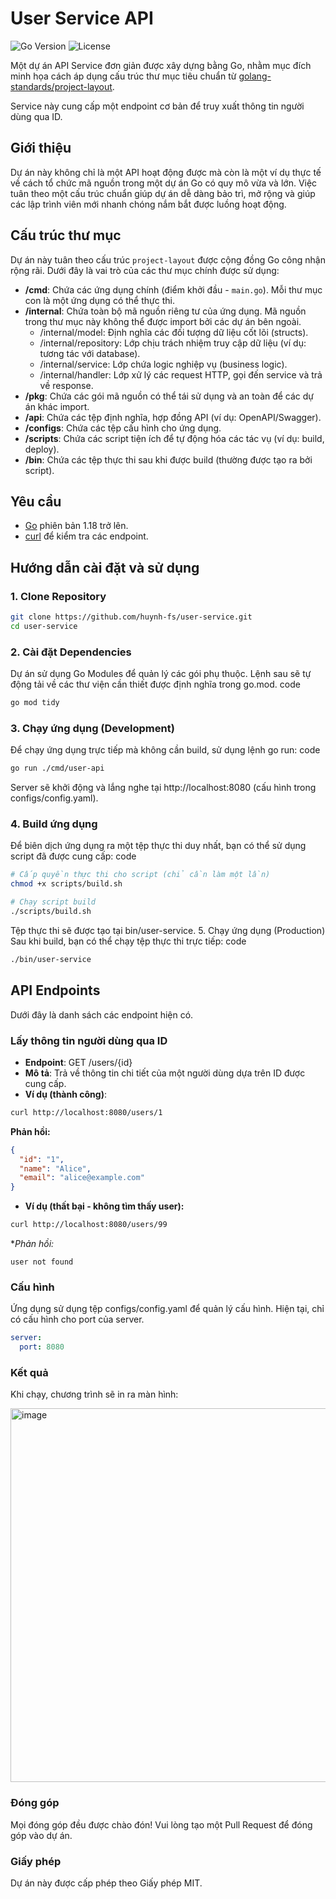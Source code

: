 # User Service API

![Go Version](https://img.shields.io/badge/go-1.18%2B-blue.svg) ![License](https://img.shields.io/badge/license-MIT-green.svg)

Một dự án API Service đơn giản được xây dựng bằng Go, nhằm mục đích minh họa cách áp dụng cấu trúc thư mục tiêu chuẩn từ [golang-standards/project-layout](https://github.com/golang-standards/project-layout).

Service này cung cấp một endpoint cơ bản để truy xuất thông tin người dùng qua ID.

## Giới thiệu

Dự án này không chỉ là một API hoạt động được mà còn là một ví dụ thực tế về cách tổ chức mã nguồn trong một dự án Go có quy mô vừa và lớn. Việc tuân theo một cấu trúc chuẩn giúp dự án dễ dàng bảo trì, mở rộng và giúp các lập trình viên mới nhanh chóng nắm bắt được luồng hoạt động.

## Cấu trúc thư mục

Dự án này tuân theo cấu trúc `project-layout` được cộng đồng Go công nhận rộng rãi. Dưới đây là vai trò của các thư mục chính được sử dụng:

-   **/cmd**: Chứa các ứng dụng chính (điểm khởi đầu - `main.go`). Mỗi thư mục con là một ứng dụng có thể thực thi.
-   **/internal**: Chứa toàn bộ mã nguồn riêng tư của ứng dụng. Mã nguồn trong thư mục này không thể được import bởi các dự án bên ngoài.
    -   /internal/model: Định nghĩa các đối tượng dữ liệu cốt lõi (structs).
    -   /internal/repository: Lớp chịu trách nhiệm truy cập dữ liệu (ví dụ: tương tác với database).
    -   /internal/service: Lớp chứa logic nghiệp vụ (business logic).
    -   /internal/handler: Lớp xử lý các request HTTP, gọi đến service và trả về response.
-   **/pkg**: Chứa các gói mã nguồn có thể tái sử dụng và an toàn để các dự án khác import.
-   **/api**: Chứa các tệp định nghĩa, hợp đồng API (ví dụ: OpenAPI/Swagger).
-   **/configs**: Chứa các tệp cấu hình cho ứng dụng.
-   **/scripts**: Chứa các script tiện ích để tự động hóa các tác vụ (ví dụ: build, deploy).
-   **/bin**: Chứa các tệp thực thi sau khi được build (thường được tạo ra bởi script).

## Yêu cầu

-   [Go](https://golang.org/dl/) phiên bản 1.18 trở lên.
-   [curl](https://curl.se/) để kiểm tra các endpoint.

## Hướng dẫn cài đặt và sử dụng

### 1. Clone Repository

```bash
git clone https://github.com/huynh-fs/user-service.git
cd user-service
```

### 2. Cài đặt Dependencies
Dự án sử dụng Go Modules để quản lý các gói phụ thuộc. Lệnh sau sẽ tự động tải về các thư viện cần thiết được định nghĩa trong go.mod.
code
```bash
go mod tidy
```

### 3. Chạy ứng dụng (Development)
Để chạy ứng dụng trực tiếp mà không cần build, sử dụng lệnh go run:
code
```bash
go run ./cmd/user-api
```
Server sẽ khởi động và lắng nghe tại http://localhost:8080 (cấu hình trong configs/config.yaml).
### 4. Build ứng dụng
Để biên dịch ứng dụng ra một tệp thực thi duy nhất, bạn có thể sử dụng script đã được cung cấp:
code
```bash
# Cấp quyền thực thi cho script (chỉ cần làm một lần)
chmod +x scripts/build.sh

# Chạy script build
./scripts/build.sh
```
Tệp thực thi sẽ được tạo tại bin/user-service.
5. Chạy ứng dụng (Production)
Sau khi build, bạn có thể chạy tệp thực thi trực tiếp:
code
```bash
./bin/user-service
```
## API Endpoints
Dưới đây là danh sách các endpoint hiện có.
### Lấy thông tin người dùng qua ID
- **Endpoint**: GET /users/{id}
- **Mô tả**: Trả về thông tin chi tiết của một người dùng dựa trên ID được cung cấp.
- **Ví dụ (thành công)**:
```bash
curl http://localhost:8080/users/1
```      
**Phản hồi:**
```json
{
  "id": "1",
  "name": "Alice",
  "email": "alice@example.com"
}
```
- **Ví dụ (thất bại - không tìm thấy user):**
```bash
curl http://localhost:8080/users/99
```
**Phản hồi:*
```text
user not found
```
### Cấu hình
Ứng dụng sử dụng tệp configs/config.yaml để quản lý cấu hình. Hiện tại, chỉ có cấu hình cho port của server.
```yaml
server:
  port: 8080
```
### Kết quả
Khi chạy, chương trình sẽ in ra màn hình:

<img width="892" height="598" alt="image" src="https://github.com/user-attachments/assets/5c4fcdb1-9108-4dc9-a819-770f2f76d9b7" />

### Đóng góp
Mọi đóng góp đều được chào đón! Vui lòng tạo một Pull Request để đóng góp vào dự án.
### Giấy phép
Dự án này được cấp phép theo Giấy phép MIT.

